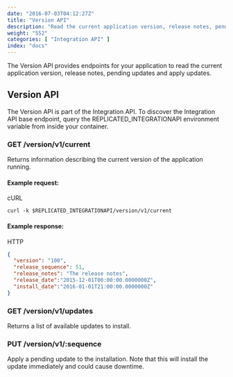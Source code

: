 ```yaml
---
date: "2016-07-03T04:12:27Z"
title: "Version API"
description: "Read the current application version, release notes, pending updates and apply updates"
weight: "552"
categories: [ "Integration API" ]
index: "docs"
---
```


The Version API provides endpoints for your application to read the current application version, release notes, pending updates and apply updates.

## Version API

The Version API is part of the Integration API. To discover the Integration API base endpoint, query the REPLICATED_INTEGRATIONAPI environment variable from inside your container.

### GET /version/v1/current

Returns information describing the current version of the application running.

#### Example request:

cURL
```shell
curl -k $REPLICATED_INTEGRATIONAPI/version/v1/current
```

#### Example response:

HTTP
```json
{
  "version": "100",
  "release_sequence": 51,
  "release_notes": "The release notes",
  "release_date":"2015-12-01T00:00:00.0000000Z",
  "install_date":"2016-01-01T21:00:00.0000000Z"
}
```

### GET /version/v1/updates

Returns a list of available updates to install.

### PUT /version/v1/:sequence

Apply a pending update to the installation. Note that this will install the update immediately and could cause downtime.
